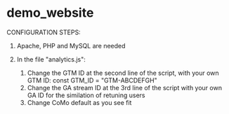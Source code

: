 # demo_website

CONFIGURATION STEPS:

1) Apache, PHP and MySQL are needed

2) In the file "analytics.js":
	1) Change the GTM ID at the second line of the script, with your own GTM ID: const GTM_ID = "GTM-ABCDEFGH"
	2) Change the GA stream ID at the 3rd line of the script with your own GA ID for the similation of retuning users
	2) Change CoMo default as you see fit
